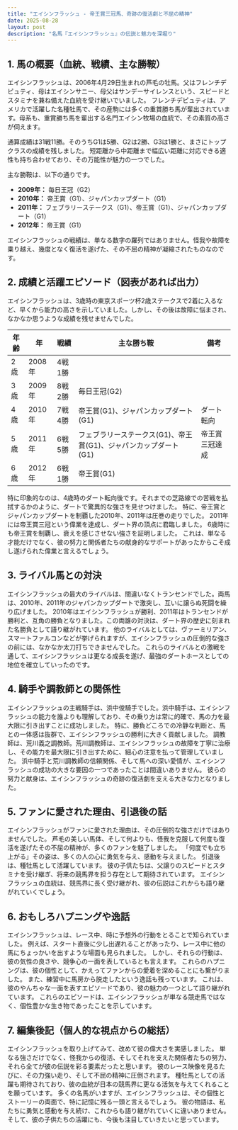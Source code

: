 ```yaml
---
title: "エイシンフラッシュ - 帝王賞三冠馬、奇跡の復活劇と不屈の精神"
date: 2025-08-28
layout: post
description: "名馬『エイシンフラッシュ』の伝説と魅力を深堀り"
---
```


## 1. 馬の概要（血統、戦績、主な勝鞍）

エイシンフラッシュは、2006年4月29日生まれの芦毛の牡馬。父はフレンチデピュティ、母はエイシンサニー、母父はサンデーサイレンスという、スピードとスタミナを兼ね備えた血統を受け継いでいました。  フレンチデピュティは、アメリカで活躍した名種牡馬で、その産駒には多くの重賞勝ち馬が輩出されています。母系も、重賞勝ち馬を輩出する名門エイシン牧場の血統で、その素質の高さが伺えます。

通算成績は31戦11勝。そのうちG1は5勝、G2は2勝、G3は1勝と、まさにトップクラスの成績を残しました。  短距離から中距離まで幅広い距離に対応できる適性も持ち合わせており、その万能性が魅力の一つでした。

主な勝鞍は、以下の通りです。

*   **2009年：** 毎日王冠（G2）
*   **2010年：** 帝王賞（G1）、ジャパンカップダート（G1）
*   **2011年：** フェブラリーステークス（G1）、帝王賞（G1）、ジャパンカップダート（G1）
*   **2012年：** 帝王賞（G1）


エイシンフラッシュの戦績は、単なる数字の羅列ではありません。怪我や故障を乗り越え、幾度となく復活を遂げた、その不屈の精神が凝縮されたものなのです。


## 2. 成績と活躍エピソード（図表があれば出力）

エイシンフラッシュは、3歳時の東京スポーツ杯2歳ステークスで2着に入るなど、早くから能力の高さを示していました。しかし、その後は故障に悩まされ、なかなか思うような成績を残せませんでした。

| 年齢 | 年 | 戦績 | 主な勝ち鞍 | 備考 |
|---|---|---|---|---|
| 2歳 | 2008年 | 4戦1勝 |  |  |
| 3歳 | 2009年 | 8戦2勝 | 毎日王冠(G2) |  |
| 4歳 | 2010年 | 7戦4勝 | 帝王賞(G1)、ジャパンカップダート(G1) | ダート転向 |
| 5歳 | 2011年 | 6戦5勝 | フェブラリーステークス(G1)、帝王賞(G1)、ジャパンカップダート(G1) | 帝王賞三冠達成 |
| 6歳 | 2012年 | 6戦1勝 | 帝王賞(G1) |  |


特に印象的なのは、4歳時のダート転向後です。それまでの芝路線での苦戦を払拭するかのように、ダートで驚異的な強さを見せつけました。  特に、帝王賞とジャパンカップダートを制覇した2010年、2011年は圧巻の走りでした。  2011年には帝王賞三冠という偉業を達成し、ダート界の頂点に君臨しました。  6歳時にも帝王賞を制覇し、衰えを感じさせない強さを証明しました。  これは、単なる才能だけでなく、彼の努力と関係者たちの献身的なサポートがあったからこそ成し遂げられた偉業と言えるでしょう。


## 3. ライバル馬との対決

エイシンフラッシュの最大のライバルは、間違いなくトランセンドでした。両馬は、2010年、2011年のジャパンカップダートで激突し、互いに譲らぬ死闘を繰り広げました。  2010年はエイシンフラッシュが勝利、2011年はトランセンドが勝利と、互角の勝負となりました。この両雄の対決は、ダート界の歴史に刻まれた名勝負として語り継がれています。  他のライバルとしては、ヴァーミリアン、スマートファルコンなどが挙げられますが、エイシンフラッシュの圧倒的な強さの前には、なかなか太刀打ちできませんでした。  これらのライバルとの激戦を通して、エイシンフラッシュは更なる成長を遂げ、最強のダートホースとしての地位を確立していったのです。


## 4. 騎手や調教師との関係性

エイシンフラッシュの主戦騎手は、浜中俊騎手でした。浜中騎手は、エイシンフラッシュの能力を誰よりも理解しており、その乗り方は常に的確で、馬の力を最大限に引き出すことに成功しました。  特に、勝負どころでの冷静な判断と、馬との一体感は抜群で、エイシンフラッシュの勝利に大きく貢献しました。  調教師は、荒川義之調教師。荒川調教師は、エイシンフラッシュの故障を丁寧に治療し、その能力を最大限に引き出すために、細心の注意を払って管理していました。  浜中騎手と荒川調教師の信頼関係、そして馬への深い愛情が、エイシンフラッシュの成功の大きな要因の一つであったことは間違いありません。  彼らの努力と献身は、エイシンフラッシュの奇跡の復活劇を支える大きな力となりました。


## 5. ファンに愛された理由、引退後の話

エイシンフラッシュがファンに愛された理由は、その圧倒的な強さだけではありませんでした。  芦毛の美しい馬体、そして何よりも、怪我を克服して何度も復活を遂げたその不屈の精神が、多くのファンを魅了しました。  「何度でも立ち上がる」その姿は、多くの人の心に勇気を与え、感動を与えました。  引退後は、種牡馬として活躍しています。  彼の子供たちは、父譲りのスピードとスタミナを受け継ぎ、将来の競馬界を担う存在として期待されています。  エイシンフラッシュの血統は、競馬界に長く受け継がれ、彼の伝説はこれからも語り継がれていくでしょう。


## 6. おもしろハプニングや逸話

エイシンフラッシュは、レース中、時に予想外の行動をとることで知られていました。  例えば、スタート直後に少し出遅れることがあったり、レース中に他の馬にちょっかいを出すような場面も見られました。  しかし、それらの行動は、彼の気性の良さや、競争心の一面を表しているとも言えます。  これらのハプニングは、彼の個性として、かえってファンからの愛着を深めることにも繋がりました。  また、練習中に馬房から脱走したという逸話も残っています。  これは、彼のやんちゃな一面を表すエピソードであり、彼の魅力の一つとして語り継がれています。  これらのエピソードは、エイシンフラッシュが単なる競走馬ではなく、個性豊かな生き物であったことを示しています。


## 7. 編集後記（個人的な視点からの総括）

エイシンフラッシュを取り上げてみて、改めて彼の偉大さを実感しました。  単なる強さだけでなく、怪我からの復活、そしてそれを支えた関係者たちの努力、それら全てが彼の伝説を彩る要素だったと思います。  彼のレース映像を見るたびに、その力強い走り、そして不屈の精神に圧倒されます。  種牡馬としての活躍も期待されており、彼の血統が日本の競馬界に更なる活気を与えてくれることを願っています。  多くの名馬がいますが、エイシンフラッシュは、その個性とストーリーの両面で、特に記憶に残る一頭と言えるでしょう。  彼の物語は、私たちに勇気と感動を与え続け、これからも語り継がれていくに違いありません。  そして、彼の子供たちの活躍にも、今後も注目していきたいと思っています。
